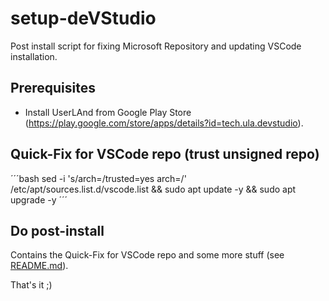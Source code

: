 # setup-deVStudio
Post install script for fixing Microsoft Repository and updating VSCode installation.

## Prerequisites
- Install UserLAnd from Google Play Store (https://play.google.com/store/apps/details?id=tech.ula.devstudio).

## Quick-Fix for VSCode repo (trust unsigned repo)
´´´bash
sed -i 's/arch=/trusted=yes arch=/' /etc/apt/sources.list.d/vscode.list && sudo apt update -y && sudo apt upgrade -y
´´´

## Do post-install
Contains the Quick-Fix for VSCode repo and some more stuff (see [README.md](./README.md)).

That's it ;)
